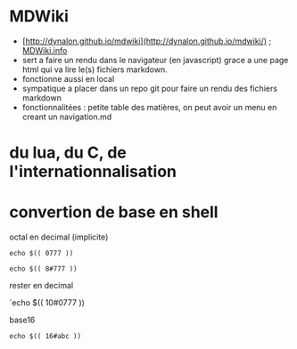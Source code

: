 
# MDWiki

 * [http://dynalon.github.io/mdwiki](http://dynalon.github.io/mdwiki/) ; [MDWiki.info](http://mdwiki.info/)
 * sert a faire un rendu dans le navigateur (en javascript) grace a une page html qui va lire le(s) fichiers markdown.
 * fonctionne aussi en local
 * sympatique a placer dans un repo git pour faire un rendu des fichiers markdown
 * fonctionnalitées : petite table des matières, on peut avoir un menu en creant un navigation.md

# du lua, du C, de l'internationnalisation

# convertion de base en shell

octal en decimal (implicite)

`echo $(( 0777 ))`

`echo $(( 8#777 ))`


rester en decimal

`echo $(( 10#0777 ))

base16

`echo $(( 16#abc ))`


